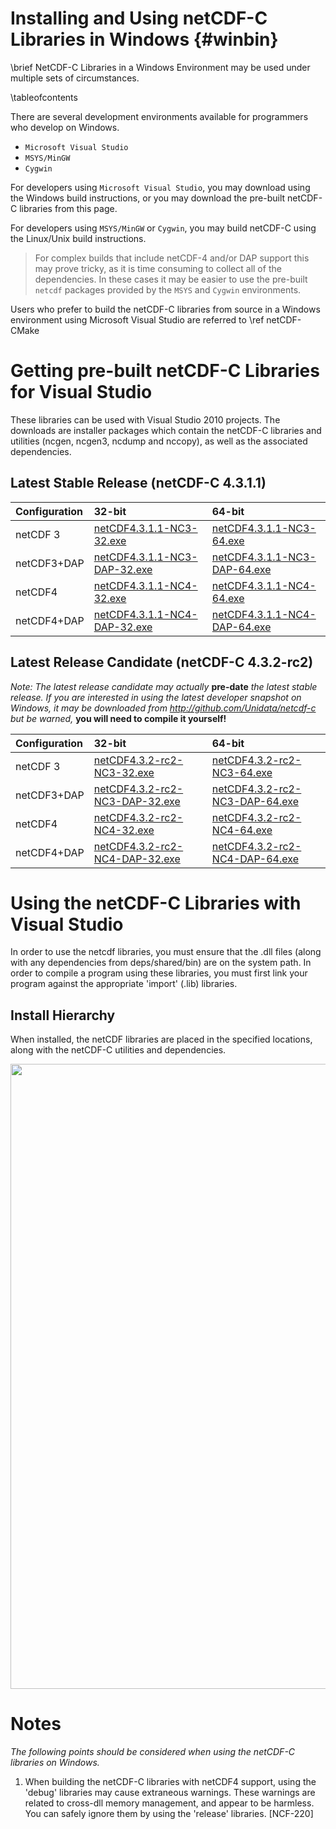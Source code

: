 Installing and Using netCDF-C Libraries in Windows {#winbin}
==================================================

\brief NetCDF-C Libraries in a Windows Environment may be used under multiple sets of circumstances.



\tableofcontents

There are several development environments available for programmers who develop on Windows. 

* `Microsoft Visual Studio `
* `MSYS/MinGW`
* `Cygwin`

For developers using `Microsoft Visual Studio`, you may download using the Windows build instructions, or you may download the pre-built netCDF-C libraries from this page.

For developers using `MSYS/MinGW` or `Cygwin`, you may build netCDF-C using the Linux/Unix build instructions.  

> For complex builds that include netCDF-4 and/or DAP support this may prove tricky, as it is time consuming to collect all of the dependencies.  In these cases it may be easier to use the pre-built `netcdf` packages provided by the `MSYS` and `Cygwin` environments.

Users who prefer to build the netCDF-C libraries from source in a Windows environment using Microsoft Visual Studio are referred to \ref netCDF-CMake

# Getting pre-built netCDF-C Libraries for Visual Studio

These libraries can be used with Visual Studio 2010 projects.  The downloads are installer packages which contain the netCDF-C libraries and utilities (ncgen, ncgen3, ncdump and nccopy), as well as the associated dependencies.  

## Latest Stable Release (netCDF-C 4.3.1.1)

Configuration		| 32-bit 						| 64-bit |
:-------------------|:--------							|:-------|
netCDF 3		| [netCDF4.3.1.1-NC3-32.exe][r1]		| [netCDF4.3.1.1-NC3-64.exe][r5] 
netCDF3+DAP		| [netCDF4.3.1.1-NC3-DAP-32.exe][r2]	| [netCDF4.3.1.1-NC3-DAP-64.exe][r6]
netCDF4			| [netCDF4.3.1.1-NC4-32.exe][r3]		| [netCDF4.3.1.1-NC4-64.exe][r7]
netCDF4+DAP		| [netCDF4.3.1.1-NC4-DAP-32.exe][r4]	| [netCDF4.3.1.1-NC4-DAP-64.exe][r8]



## Latest Release Candidate (netCDF-C 4.3.2-rc2)

*Note: The latest release candidate may actually* **pre-date** *the latest stable release.  If you are interested in using the latest developer snapshot on Windows, it  may be downloaded from http://github.com/Unidata/netcdf-c but be warned,* **you will need to compile it yourself!**

Configuration		| 32-bit 						| 64-bit |
:-------------------|:--------							|:-------|
netCDF 3		| [netCDF4.3.2-rc2-NC3-32.exe][rc1]		| [netCDF4.3.2-rc2-NC3-64.exe][rc6] 
netCDF3+DAP		| [netCDF4.3.2-rc2-NC3-DAP-32.exe][rc2]	| [netCDF4.3.2-rc2-NC3-DAP-64.exe][rc6]
netCDF4			| [netCDF4.3.2-rc2-NC4-32.exe][rc3]		| [netCDF4.3.2-rc2-NC4-64.exe][rc7]
netCDF4+DAP		| [netCDF4.3.2-rc2-NC4-DAP-32.exe][rc4]	| [netCDF4.3.2-rc2-NC4-DAP-64.exe][rc8]

# Using the netCDF-C Libraries with Visual Studio
In order to use the netcdf libraries, you must ensure that the .dll files (along with any dependencies from deps/shared/bin) are on the system path. In order to compile a program using these libraries, you must first link your program against the appropriate 'import' (.lib) libraries.  

## Install Hierarchy

When installed, the netCDF libraries are placed in the specified locations, along with the netCDF-C utilities and dependencies.

<center>
<IMG SRC="InstallTreeWindows.png" width="1000"/>
</center>

# Notes

*The following points should be considered when using the netCDF-C libraries on Windows.*

1. When building the netCDF-C libraries with netCDF4 support, using the 'debug' libraries may cause extraneous warnings. These warnings are related to cross-dll memory management, and appear to be harmless. You can safely ignore them by using the 'release' libraries. [NCF-220]


[r1]: http://www.unidata.ucar.edu/netcdf/win_netcdf/netCDF4.3.1.1-NC3-32.exe
[r2]: http://www.unidata.ucar.edu/netcdf/win_netcdf/netCDF4.3.1.1-NC3-DAP-32.exe
[r3]: http://www.unidata.ucar.edu/netcdf/win_netcdf/netCDF4.3.1.1-NC4-32.exe
[r4]: http://www.unidata.ucar.edu/netcdf/win_netcdf/netCDF4.3.1.1-NC4-DAP-32.exe
[r5]: http://www.unidata.ucar.edu/netcdf/win_netcdf/netCDF4.3.1.1-NC3-64.exe
[r6]: http://www.unidata.ucar.edu/netcdf/win_netcdf/netCDF4.3.1.1-NC3-DAP-64.exe
[r7]: http://www.unidata.ucar.edu/netcdf/win_netcdf/netCDF4.3.1.1-NC4-64.exe
[r8]: http://www.unidata.ucar.edu/netcdf/win_netcdf/netCDF4.3.1.1-NC4-DAP-64.exe


[rc1]: http://www.unidata.ucar.edu/netcdf/win_netcdf/netCDF4.3.2-rc2-NC3-32.exe
[rc2]: http://www.unidata.ucar.edu/netcdf/win_netcdf/netCDF4.3.2-rc2-NC3-DAP-32.exe
[rc3]: http://www.unidata.ucar.edu/netcdf/win_netcdf/netCDF4.3.2-rc2-NC4-32.exe
[rc4]: http://www.unidata.ucar.edu/netcdf/win_netcdf/netCDF4.3.2-rc2-NC4-DAP-32.exe
[rc6]: http://www.unidata.ucar.edu/netcdf/win_netcdf/netCDF4.3.2-rc2-NC3-64.exe
[rc6]: http://www.unidata.ucar.edu/netcdf/win_netcdf/netCDF4.3.2-rc2-NC3-DAP-64.exe
[rc7]: http://www.unidata.ucar.edu/netcdf/win_netcdf/netCDF4.3.2-rc2-NC4-64.exe
[rc8]: http://www.unidata.ucar.edu/netcdf/win_netcdf/netCDF4.3.2-rc2-NC4-DAP-64.exe
